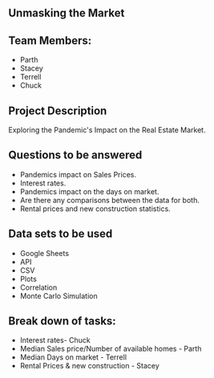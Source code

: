 ## Unmasking the Market

## Team Members: 
- Parth
- Stacey 
- Terrell
- Chuck 

## Project Description 
Exploring the Pandemic's Impact on the Real Estate Market.

## Questions to be answered 
- Pandemics impact on Sales Prices.
- Interest rates.
- Pandemics impact on the days on market.
- Are there any comparisons between the data for both.
- Rental prices and new construction statistics.

## Data sets to be used
- Google Sheets
- API
- CSV
- Plots 
- Correlation
- Monte Carlo Simulation 

## Break down of tasks:
- Interest rates- Chuck 
- Median Sales price/Number of available homes - Parth 
- Median Days on market - Terrell 
- Rental Prices & new construction - Stacey 
 

  
